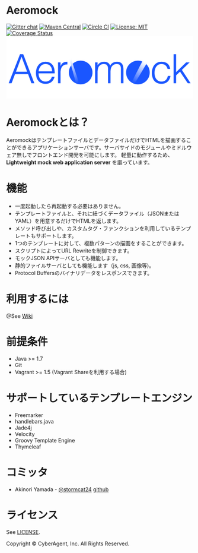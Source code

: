 Aeromock
===

[![Gitter chat](https://badges.gitter.im/CyberAgent/aeromock.png)](https://gitter.im/CyberAgent/aeromock)
[![Maven Central](https://maven-badges.herokuapp.com/maven-central/jp.co.cyberagent.aeromock/aeromock-server_2.11/badge.svg)](https://maven-badges.herokuapp.com/maven-central/jp.co.cyberagent.aeromock/aeromock-server_2.11)
[![Circle CI](https://circleci.com/gh/CyberAgent/aeromock.png?style=shield&circle-token=3d2a76e5fdfb5c6c6da90f1eb7038ebd8df0e85a)](https://circleci.com/gh/CyberAgent/aeromock)
[![License: MIT](http://img.shields.io/badge/license-MIT-orange.svg)](LICENSE)
[![Coverage Status](https://img.shields.io/coveralls/CyberAgent/aeromock.svg)](https://coveralls.io/r/CyberAgent/aeromock?branch=master)
![logo](https://github.com/CyberAgent/aeromock/raw/master/aeromock-view/img/aeromock.png)

Aeromockとは？
===
AeromockはテンプレートファイルとデータファイルだけでHTMLを描画することができるアプリケーションサーバです。サーバサイドのモジュールやミドルウェア無しでフロントエンド開発を可能にします。
軽量に動作するため、**Lightweight mock web application server** を謳っています。

機能
===
* 一度起動したら再起動する必要はありません。
* テンプレートファイルと、それに紐づくデータファイル（JSONまたはYAML）を用意するだけでHTMLを返します。
* メソッド呼び出しや、カスタムタグ・ファンクションを利用しているテンプレートもサポートします。
* 1つのテンプレートに対して、複数パターンの描画をすることができます。
* スクリプトによってURL Rewriteを制御できます。
* モックJSON APIサーバとしても機能します。
* 静的ファイルサーバとしても機能します（js, css, 画像等)。
* Protocol Buffersのバイナリデータをレスポンスできます。

利用するには
===
@See [Wiki](https://github.com/CyberAgent/aeromock/wiki)

前提条件
===
* Java >= 1.7
* Git
* Vagrant >= 1.5 (Vagrant Shareを利用する場合)

サポートしているテンプレートエンジン
===

* Freemarker
* handlebars.java
* Jade4j
* Velocity
* Groovy Template Engine
* Thymeleaf

コミッタ
===
* Akinori Yamada - [@stormcat24](https://twitter.com/stormcat24) [github](https://github.com/stormcat24)

ライセンス
===
See [LICENSE](LICENSE).

Copyright © CyberAgent, Inc. All Rights Reserved.
